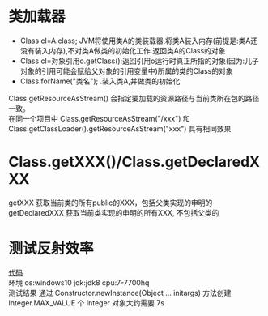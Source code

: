 # 类加载器
- Class cl=A.class; JVM将使用类A的类装载器,将类A装入内存(前提是:类A还没有装入内存),不对类A做类的初始化工作.返回类A的Class的对象
- Class cl=对象引用o.getClass();返回引用o运行时真正所指的对象(因为:儿子对象的引用可能会赋给父对象的引用变量中)所属的类的Class的对象 
- Class.forName("类名"); .装入类A,并做类的初始化
    
Class.getResourceAsStream() 会指定要加载的资源路径与当前类所在包的路径一致。<br>
在同一个项目中 Class.getResourceAsStream("/xxx") 和 Class.getClassLoader().getResourceAsStream("xxx") 具有相同效果

# Class.getXXX()/Class.getDeclaredXXX
getXXX 获取当前类的所有public的XXX，包括父类实现的申明的
getDeclaredXXX 获取当前类实现的申明的所有XXX, 不包括父类的

# 测试反射效率
[代码](./src/main/java/Main.java) <br>
环境 os:windows10 jdk:jdk8 cpu:7-7700hq <br>
测试结果 通过 Constructor<Integer>.newInstance(Object ... initargs) 方法创建 Integer.MAX_VALUE 个 Integer 对象大约需要 7s
